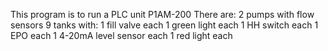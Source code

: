 This program is to run a PLC unit
P1AM-200
There are: 
2 pumps with flow sensors
9 tanks with:
  1 fill valve each
  1 green light each
  1 HH switch each
  1 EPO each
  1 4-20mA level sensor each
  1 red light each
